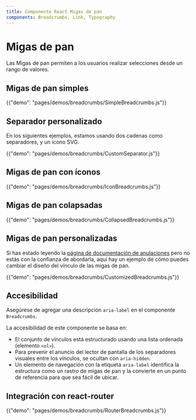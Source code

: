 ```yaml
---
title: Componente React Migas de pan
components: Breadcrumbs, Link, Typography
---
```


# Migas de pan

<p class="description">Las Migas de pan permiten a los usuarios realizar selecciones desde un rango de valores.</p>

## Migas de pan simples

{{"demo": "pages/demos/breadcrumbs/SimpleBreadcrumbs.js"}}

## Separador personalizado

En los siguientes ejemplos, estamos usando dos cadenas como separadores, y un ícono SVG.

{{"demo": "pages/demos/breadcrumbs/CustomSeparator.js"}}

## Migas de pan con íconos

{{"demo": "pages/demos/breadcrumbs/IconBreadcrumbs.js"}}

## Migas de pan colapsadas

{{"demo": "pages/demos/breadcrumbs/CollapsedBreadcrumbs.js"}}

## Migas de pan personalizadas

Si has estado leyendo la [página de documentación de anulaciones](/customization/overrides/) pero no estás con la confianza de abordarla, aquí hay un ejemplo de cómo puedes cambiar el diseño del vínculo de las migas de pan.

{{"demo": "pages/demos/breadcrumbs/CustomizedBreadcrumbs.js"}}

## Accesibilidad

Asegúrese de agregar una descripción `aria-label` en el componente `Breadcrumbs`.

La accesibilidad de este componente se basa en:

- El conjunto de vínculos está estructurado usando una lista ordenada (elemento `<ol>`).
- Para prevenir el anuncio del lector de pantalla de los separadores visuales entre los vínculos, se ocultan con `aria-hidden`.
- Un elemento de navegación con la etiqueta `aria-label` identifica la estructura como un rastro de migas de pan y la convierte en un punto de referencia para que sea fácil de ubicar.

## Integración con react-router

{{"demo": "pages/demos/breadcrumbs/RouterBreadcrumbs.js"}}
